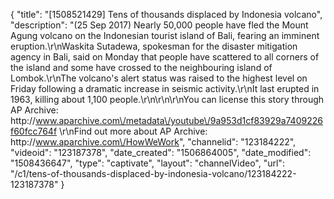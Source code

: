{
    "title": "[1508521429] Tens of thousands displaced by Indonesia volcano",
    "description": "(25 Sep 2017) Nearly 50,000 people have fled the Mount Agung volcano on the Indonesian tourist island of Bali, fearing an imminent eruption.\r\nWaskita Sutadewa, spokesman for the disaster mitigation agency in Bali, said on Monday that people have scattered to all corners of the island and some have crossed to the neighbouring island of Lombok.\r\nThe volcano's alert status was raised to the highest level on Friday following a dramatic increase in seismic activity.\r\nIt last erupted in 1963, killing about 1,100 people.\r\n\r\n\r\nYou can license this story through AP Archive: http:\/\/www.aparchive.com\/metadata\/youtube\/9a953d1cf83929a7409226f60fcc764f \r\nFind out more about AP Archive: http:\/\/www.aparchive.com\/HowWeWork",
    "channelid": "123184222",
    "videoid": "123187378",
    "date_created": "1506864005",
    "date_modified": "1508436647",
    "type": "captivate",
    "layout": "channelVideo",
    "url": "\/c1\/tens-of-thousands-displaced-by-indonesia-volcano\/123184222-123187378"
}